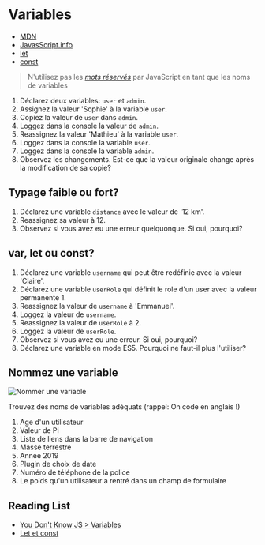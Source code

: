 # Variables

+ [MDN](https://developer.mozilla.org/en-US/docs/Web/JavaScript/Reference/Statements/var)
+ [JavasScript.info](https://javascript.info/variables)
+ [let](https://developer.mozilla.org/en-US/docs/Web/JavaScript/Reference/Statements/let)
+ [const](https://developer.mozilla.org/en-US/docs/Web/JavaScript/Reference/Statements/const)

> N'utilisez pas les [*mots réservés*](https://www.w3schools.com/js/js_reserved.asp) par JavaScript en tant que les noms de variables

1. Déclarez deux variables: `user` et `admin`.
2. Assignez la valeur 'Sophie' à la variable `user`.
3. Copiez la valeur de `user` dans `admin`.
4. Loggez dans la console la valeur de `admin`.
5. Reassignez la valeur 'Mathieu' à la variable `user`.
6. Loggez dans la console la variable `user`.
7. Loggez dans la console la variable `admin`.
8. Observez les changements. Est-ce que la valeur originale change après la modification de sa copie?

## Typage faible ou fort?
1. Déclarez une variable `distance` avec le valeur de '12 km'.
2. Reassignez sa valeur à 12.
3. Observez si vous avez eu une erreur quelquonque. Si oui, pourquoi?

## var, let ou const?
1. Déclarez une variable `username` qui peut être redéfinie avec la valeur 'Claire'.
2. Déclarez une variable `userRole` qui définit le role d'un user avec la valeur permanente 1.
3. Reassignez la valeur de `username` à 'Emmanuel'.
4. Loggez la valeur de `username`.
5. Reassignez la valeur de `userRole` à 2.
6. Loggez la valeur de `userRole`.
7. Observez si vous avez eu une erreur. Si oui, pourquoi?
8. Déclarez une variable en mode ES5. Pourquoi ne faut-il plus l'utiliser?

## Nommez une variable
![Nommer une variable](https://www.commitstrip.com/wp-content/uploads/2015/10/Strip-Trouver-le-nom-de-variable-650-final.jpg)

Trouvez des noms de variables adéquats (rappel: On code en anglais !)
1. Age d'un utilisateur
2. Valeur de Pi
3. Liste de liens dans la barre de navigation
4. Masse terrestre
5. Année 2019
6. Plugin de choix de date
7. Numéro de téléphone de la police
8. Le poids qu'un utilisateur a rentré dans un champ de formulaire

## Reading List
+ [You Don't Know JS > Variables](https://github.com/getify/You-Dont-Know-JS/blob/master/up%20%26%20going/ch1.md#variables)
+ [Let et const](https://www.sitepoint.com/es6-let-const/)